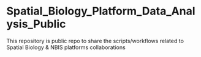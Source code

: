 # Spatial_Biology_Platform_Data_Analysis_Public
This repository is public repo to share the scripts/workflows related to Spatial Biology &amp; NBIS platforms collaborations 
